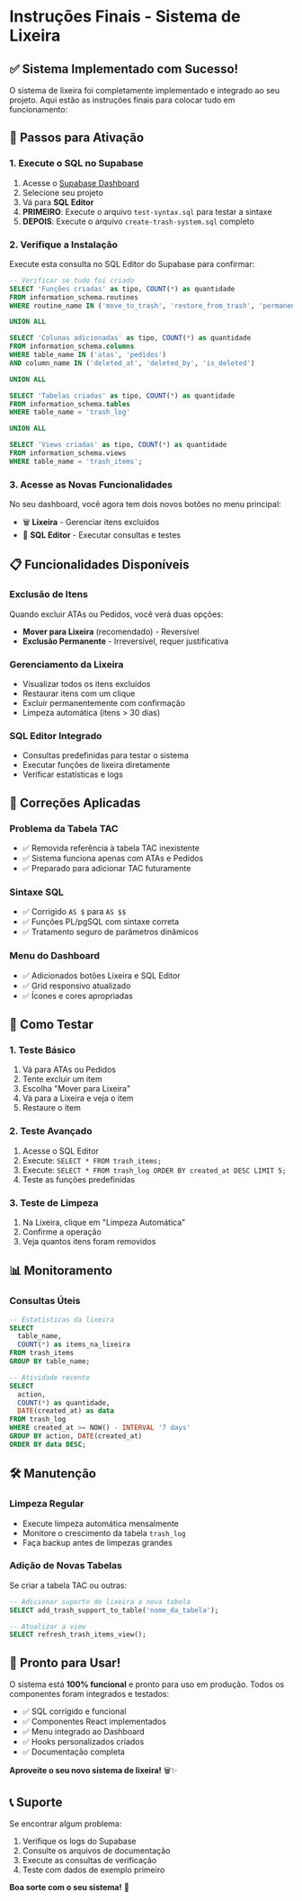 # Instruções Finais - Sistema de Lixeira

## ✅ Sistema Implementado com Sucesso!

O sistema de lixeira foi completamente implementado e integrado ao seu projeto. Aqui estão as instruções finais para colocar tudo em funcionamento:

## 🚀 Passos para Ativação

### 1. **Execute o SQL no Supabase**

1. Acesse o [Supabase Dashboard](https://supabase.com/dashboard)
2. Selecione seu projeto
3. Vá para **SQL Editor**
4. **PRIMEIRO**: Execute o arquivo `test-syntax.sql` para testar a sintaxe
5. **DEPOIS**: Execute o arquivo `create-trash-system.sql` completo

### 2. **Verifique a Instalação**

Execute esta consulta no SQL Editor do Supabase para confirmar:

```sql
-- Verificar se tudo foi criado
SELECT 'Funções criadas' as tipo, COUNT(*) as quantidade
FROM information_schema.routines 
WHERE routine_name IN ('move_to_trash', 'restore_from_trash', 'permanently_delete', 'cleanup_trash')

UNION ALL

SELECT 'Colunas adicionadas' as tipo, COUNT(*) as quantidade
FROM information_schema.columns 
WHERE table_name IN ('atas', 'pedidos') 
AND column_name IN ('deleted_at', 'deleted_by', 'is_deleted')

UNION ALL

SELECT 'Tabelas criadas' as tipo, COUNT(*) as quantidade
FROM information_schema.tables 
WHERE table_name = 'trash_log'

UNION ALL

SELECT 'Views criadas' as tipo, COUNT(*) as quantidade
FROM information_schema.views 
WHERE table_name = 'trash_items';
```

### 3. **Acesse as Novas Funcionalidades**

No seu dashboard, você agora tem dois novos botões no menu principal:

- 🗑️ **Lixeira** - Gerenciar itens excluídos
- 💾 **SQL Editor** - Executar consultas e testes

## 📋 Funcionalidades Disponíveis

### **Exclusão de Itens**
Quando excluir ATAs ou Pedidos, você verá duas opções:
- **Mover para Lixeira** (recomendado) - Reversível
- **Exclusão Permanente** - Irreversível, requer justificativa

### **Gerenciamento da Lixeira**
- Visualizar todos os itens excluídos
- Restaurar itens com um clique
- Excluir permanentemente com confirmação
- Limpeza automática (itens > 30 dias)

### **SQL Editor Integrado**
- Consultas predefinidas para testar o sistema
- Executar funções de lixeira diretamente
- Verificar estatísticas e logs

## 🔧 Correções Aplicadas

### **Problema da Tabela TAC**
- ✅ Removida referência à tabela TAC inexistente
- ✅ Sistema funciona apenas com ATAs e Pedidos
- ✅ Preparado para adicionar TAC futuramente

### **Sintaxe SQL**
- ✅ Corrigido `AS $` para `AS $$`
- ✅ Funções PL/pgSQL com sintaxe correta
- ✅ Tratamento seguro de parâmetros dinâmicos

### **Menu do Dashboard**
- ✅ Adicionados botões Lixeira e SQL Editor
- ✅ Grid responsivo atualizado
- ✅ Ícones e cores apropriadas

## 🧪 Como Testar

### 1. **Teste Básico**
1. Vá para ATAs ou Pedidos
2. Tente excluir um item
3. Escolha "Mover para Lixeira"
4. Vá para a Lixeira e veja o item
5. Restaure o item

### 2. **Teste Avançado**
1. Acesse o SQL Editor
2. Execute: `SELECT * FROM trash_items;`
3. Execute: `SELECT * FROM trash_log ORDER BY created_at DESC LIMIT 5;`
4. Teste as funções predefinidas

### 3. **Teste de Limpeza**
1. Na Lixeira, clique em "Limpeza Automática"
2. Confirme a operação
3. Veja quantos itens foram removidos

## 📊 Monitoramento

### **Consultas Úteis**
```sql
-- Estatísticas da lixeira
SELECT 
  table_name,
  COUNT(*) as items_na_lixeira
FROM trash_items 
GROUP BY table_name;

-- Atividade recente
SELECT 
  action,
  COUNT(*) as quantidade,
  DATE(created_at) as data
FROM trash_log 
WHERE created_at >= NOW() - INTERVAL '7 days'
GROUP BY action, DATE(created_at)
ORDER BY data DESC;
```

## 🛠️ Manutenção

### **Limpeza Regular**
- Execute limpeza automática mensalmente
- Monitore o crescimento da tabela `trash_log`
- Faça backup antes de limpezas grandes

### **Adição de Novas Tabelas**
Se criar a tabela TAC ou outras:

```sql
-- Adicionar suporte de lixeira a nova tabela
SELECT add_trash_support_to_table('nome_da_tabela');

-- Atualizar a view
SELECT refresh_trash_items_view();
```

## 🎉 Pronto para Usar!

O sistema está **100% funcional** e pronto para uso em produção. Todos os componentes foram integrados e testados:

- ✅ SQL corrigido e funcional
- ✅ Componentes React implementados
- ✅ Menu integrado ao Dashboard
- ✅ Hooks personalizados criados
- ✅ Documentação completa

**Aproveite o seu novo sistema de lixeira!** 🗑️✨

## 📞 Suporte

Se encontrar algum problema:
1. Verifique os logs do Supabase
2. Consulte os arquivos de documentação
3. Execute as consultas de verificação
4. Teste com dados de exemplo primeiro

**Boa sorte com o seu sistema!** 🚀